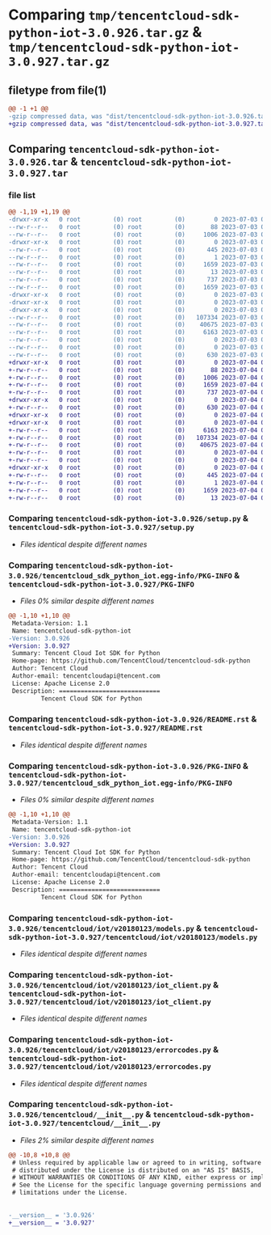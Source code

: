 # Comparing `tmp/tencentcloud-sdk-python-iot-3.0.926.tar.gz` & `tmp/tencentcloud-sdk-python-iot-3.0.927.tar.gz`

## filetype from file(1)

```diff
@@ -1 +1 @@
-gzip compressed data, was "dist/tencentcloud-sdk-python-iot-3.0.926.tar", last modified: Mon Jul  3 00:28:36 2023, max compression
+gzip compressed data, was "dist/tencentcloud-sdk-python-iot-3.0.927.tar", last modified: Tue Jul  4 00:23:51 2023, max compression
```

## Comparing `tencentcloud-sdk-python-iot-3.0.926.tar` & `tencentcloud-sdk-python-iot-3.0.927.tar`

### file list

```diff
@@ -1,19 +1,19 @@
-drwxr-xr-x   0 root         (0) root         (0)        0 2023-07-03 00:28:36.000000 tencentcloud-sdk-python-iot-3.0.926/
--rw-r--r--   0 root         (0) root         (0)       88 2023-07-03 00:28:36.000000 tencentcloud-sdk-python-iot-3.0.926/setup.cfg
--rw-r--r--   0 root         (0) root         (0)     1006 2023-07-03 00:28:36.000000 tencentcloud-sdk-python-iot-3.0.926/setup.py
-drwxr-xr-x   0 root         (0) root         (0)        0 2023-07-03 00:28:36.000000 tencentcloud-sdk-python-iot-3.0.926/tencentcloud_sdk_python_iot.egg-info/
--rw-r--r--   0 root         (0) root         (0)      445 2023-07-03 00:28:36.000000 tencentcloud-sdk-python-iot-3.0.926/tencentcloud_sdk_python_iot.egg-info/SOURCES.txt
--rw-r--r--   0 root         (0) root         (0)        1 2023-07-03 00:28:36.000000 tencentcloud-sdk-python-iot-3.0.926/tencentcloud_sdk_python_iot.egg-info/dependency_links.txt
--rw-r--r--   0 root         (0) root         (0)     1659 2023-07-03 00:28:36.000000 tencentcloud-sdk-python-iot-3.0.926/tencentcloud_sdk_python_iot.egg-info/PKG-INFO
--rw-r--r--   0 root         (0) root         (0)       13 2023-07-03 00:28:36.000000 tencentcloud-sdk-python-iot-3.0.926/tencentcloud_sdk_python_iot.egg-info/top_level.txt
--rw-r--r--   0 root         (0) root         (0)      737 2023-07-03 00:28:36.000000 tencentcloud-sdk-python-iot-3.0.926/README.rst
--rw-r--r--   0 root         (0) root         (0)     1659 2023-07-03 00:28:36.000000 tencentcloud-sdk-python-iot-3.0.926/PKG-INFO
-drwxr-xr-x   0 root         (0) root         (0)        0 2023-07-03 00:28:36.000000 tencentcloud-sdk-python-iot-3.0.926/tencentcloud/
-drwxr-xr-x   0 root         (0) root         (0)        0 2023-07-03 00:28:36.000000 tencentcloud-sdk-python-iot-3.0.926/tencentcloud/iot/
-drwxr-xr-x   0 root         (0) root         (0)        0 2023-07-03 00:28:36.000000 tencentcloud-sdk-python-iot-3.0.926/tencentcloud/iot/v20180123/
--rw-r--r--   0 root         (0) root         (0)   107334 2023-07-03 00:28:36.000000 tencentcloud-sdk-python-iot-3.0.926/tencentcloud/iot/v20180123/models.py
--rw-r--r--   0 root         (0) root         (0)    40675 2023-07-03 00:28:36.000000 tencentcloud-sdk-python-iot-3.0.926/tencentcloud/iot/v20180123/iot_client.py
--rw-r--r--   0 root         (0) root         (0)     6163 2023-07-03 00:28:36.000000 tencentcloud-sdk-python-iot-3.0.926/tencentcloud/iot/v20180123/errorcodes.py
--rw-r--r--   0 root         (0) root         (0)        0 2023-07-03 00:28:36.000000 tencentcloud-sdk-python-iot-3.0.926/tencentcloud/iot/v20180123/__init__.py
--rw-r--r--   0 root         (0) root         (0)        0 2023-07-03 00:28:36.000000 tencentcloud-sdk-python-iot-3.0.926/tencentcloud/iot/__init__.py
--rw-r--r--   0 root         (0) root         (0)      630 2023-07-03 00:28:36.000000 tencentcloud-sdk-python-iot-3.0.926/tencentcloud/__init__.py
+drwxr-xr-x   0 root         (0) root         (0)        0 2023-07-04 00:23:51.000000 tencentcloud-sdk-python-iot-3.0.927/
+-rw-r--r--   0 root         (0) root         (0)       88 2023-07-04 00:23:51.000000 tencentcloud-sdk-python-iot-3.0.927/setup.cfg
+-rw-r--r--   0 root         (0) root         (0)     1006 2023-07-04 00:23:50.000000 tencentcloud-sdk-python-iot-3.0.927/setup.py
+-rw-r--r--   0 root         (0) root         (0)     1659 2023-07-04 00:23:51.000000 tencentcloud-sdk-python-iot-3.0.927/PKG-INFO
+-rw-r--r--   0 root         (0) root         (0)      737 2023-07-04 00:23:50.000000 tencentcloud-sdk-python-iot-3.0.927/README.rst
+drwxr-xr-x   0 root         (0) root         (0)        0 2023-07-04 00:23:51.000000 tencentcloud-sdk-python-iot-3.0.927/tencentcloud/
+-rw-r--r--   0 root         (0) root         (0)      630 2023-07-04 00:23:50.000000 tencentcloud-sdk-python-iot-3.0.927/tencentcloud/__init__.py
+drwxr-xr-x   0 root         (0) root         (0)        0 2023-07-04 00:23:51.000000 tencentcloud-sdk-python-iot-3.0.927/tencentcloud/iot/
+drwxr-xr-x   0 root         (0) root         (0)        0 2023-07-04 00:23:51.000000 tencentcloud-sdk-python-iot-3.0.927/tencentcloud/iot/v20180123/
+-rw-r--r--   0 root         (0) root         (0)     6163 2023-07-04 00:23:50.000000 tencentcloud-sdk-python-iot-3.0.927/tencentcloud/iot/v20180123/errorcodes.py
+-rw-r--r--   0 root         (0) root         (0)   107334 2023-07-04 00:23:50.000000 tencentcloud-sdk-python-iot-3.0.927/tencentcloud/iot/v20180123/models.py
+-rw-r--r--   0 root         (0) root         (0)    40675 2023-07-04 00:23:50.000000 tencentcloud-sdk-python-iot-3.0.927/tencentcloud/iot/v20180123/iot_client.py
+-rw-r--r--   0 root         (0) root         (0)        0 2023-07-04 00:23:50.000000 tencentcloud-sdk-python-iot-3.0.927/tencentcloud/iot/v20180123/__init__.py
+-rw-r--r--   0 root         (0) root         (0)        0 2023-07-04 00:23:50.000000 tencentcloud-sdk-python-iot-3.0.927/tencentcloud/iot/__init__.py
+drwxr-xr-x   0 root         (0) root         (0)        0 2023-07-04 00:23:51.000000 tencentcloud-sdk-python-iot-3.0.927/tencentcloud_sdk_python_iot.egg-info/
+-rw-r--r--   0 root         (0) root         (0)      445 2023-07-04 00:23:51.000000 tencentcloud-sdk-python-iot-3.0.927/tencentcloud_sdk_python_iot.egg-info/SOURCES.txt
+-rw-r--r--   0 root         (0) root         (0)        1 2023-07-04 00:23:51.000000 tencentcloud-sdk-python-iot-3.0.927/tencentcloud_sdk_python_iot.egg-info/dependency_links.txt
+-rw-r--r--   0 root         (0) root         (0)     1659 2023-07-04 00:23:51.000000 tencentcloud-sdk-python-iot-3.0.927/tencentcloud_sdk_python_iot.egg-info/PKG-INFO
+-rw-r--r--   0 root         (0) root         (0)       13 2023-07-04 00:23:51.000000 tencentcloud-sdk-python-iot-3.0.927/tencentcloud_sdk_python_iot.egg-info/top_level.txt
```

### Comparing `tencentcloud-sdk-python-iot-3.0.926/setup.py` & `tencentcloud-sdk-python-iot-3.0.927/setup.py`

 * *Files identical despite different names*

### Comparing `tencentcloud-sdk-python-iot-3.0.926/tencentcloud_sdk_python_iot.egg-info/PKG-INFO` & `tencentcloud-sdk-python-iot-3.0.927/PKG-INFO`

 * *Files 0% similar despite different names*

```diff
@@ -1,10 +1,10 @@
 Metadata-Version: 1.1
 Name: tencentcloud-sdk-python-iot
-Version: 3.0.926
+Version: 3.0.927
 Summary: Tencent Cloud Iot SDK for Python
 Home-page: https://github.com/TencentCloud/tencentcloud-sdk-python
 Author: Tencent Cloud
 Author-email: tencentcloudapi@tencent.com
 License: Apache License 2.0
 Description: ============================
         Tencent Cloud SDK for Python
```

### Comparing `tencentcloud-sdk-python-iot-3.0.926/README.rst` & `tencentcloud-sdk-python-iot-3.0.927/README.rst`

 * *Files identical despite different names*

### Comparing `tencentcloud-sdk-python-iot-3.0.926/PKG-INFO` & `tencentcloud-sdk-python-iot-3.0.927/tencentcloud_sdk_python_iot.egg-info/PKG-INFO`

 * *Files 0% similar despite different names*

```diff
@@ -1,10 +1,10 @@
 Metadata-Version: 1.1
 Name: tencentcloud-sdk-python-iot
-Version: 3.0.926
+Version: 3.0.927
 Summary: Tencent Cloud Iot SDK for Python
 Home-page: https://github.com/TencentCloud/tencentcloud-sdk-python
 Author: Tencent Cloud
 Author-email: tencentcloudapi@tencent.com
 License: Apache License 2.0
 Description: ============================
         Tencent Cloud SDK for Python
```

### Comparing `tencentcloud-sdk-python-iot-3.0.926/tencentcloud/iot/v20180123/models.py` & `tencentcloud-sdk-python-iot-3.0.927/tencentcloud/iot/v20180123/models.py`

 * *Files identical despite different names*

### Comparing `tencentcloud-sdk-python-iot-3.0.926/tencentcloud/iot/v20180123/iot_client.py` & `tencentcloud-sdk-python-iot-3.0.927/tencentcloud/iot/v20180123/iot_client.py`

 * *Files identical despite different names*

### Comparing `tencentcloud-sdk-python-iot-3.0.926/tencentcloud/iot/v20180123/errorcodes.py` & `tencentcloud-sdk-python-iot-3.0.927/tencentcloud/iot/v20180123/errorcodes.py`

 * *Files identical despite different names*

### Comparing `tencentcloud-sdk-python-iot-3.0.926/tencentcloud/__init__.py` & `tencentcloud-sdk-python-iot-3.0.927/tencentcloud/__init__.py`

 * *Files 2% similar despite different names*

```diff
@@ -10,8 +10,8 @@
 # Unless required by applicable law or agreed to in writing, software
 # distributed under the License is distributed on an "AS IS" BASIS,
 # WITHOUT WARRANTIES OR CONDITIONS OF ANY KIND, either express or implied.
 # See the License for the specific language governing permissions and
 # limitations under the License.
 
 
-__version__ = '3.0.926'
+__version__ = '3.0.927'
```

